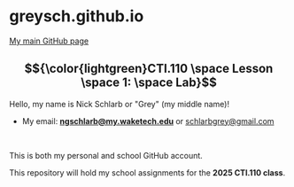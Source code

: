 # greysch.github.io
[My main GitHub page](https://github.com/greysch)
## $${\color{lightgreen}CTI.110 \space Lesson \space 1: \space Lab}$$


Hello, my name is Nick Schlarb or "Grey" (my middle name)!
- My email: **ngschlarb@my.waketech.edu** or schlarbgrey@gmail.com

&nbsp;


This is both my personal and school GitHub account.


This repository will hold my school assignments for the **2025 CTI.110 class**.
